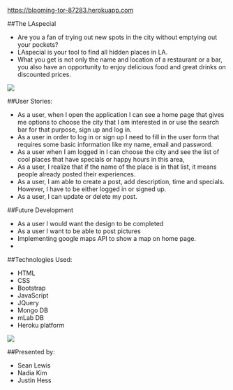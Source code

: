 https://blooming-tor-87283.herokuapp.com

##The LAspecial
* Are you a fan of trying out new spots in the city without emptying out your pockets? 
* LAspecial is your tool to find all hidden places in LA. 
* What you get is not only the name and location of a restaurant or a bar, you also have an opportunity to enjoy delicious food and great drinks on discounted prices. 


![](/public/images/screen.png)


##User Stories:
* As a user, when I open the application I can see a home page that gives me options to choose the city that I am interested in or use the search bar for that purpose, sign up and log in.
* As a user in order to log in or sign up I need to fill in the user form that requires some basic information like my name, email and password.
* As a user when I am logged in I can choose the city and see the list of cool places that have specials or happy hours in this area, 
* As a user, I realize that if the name of the place is in that list, it means people already posted their experiences.
* As a user, I am able to create a post, add  description, time and specials. However, I have to be either logged in or signed up.
* As a user, I can update or delete my post. 

##Future Development
* As a user I would want the design to be completed
* As a user I want to be able to post pictures
* Implementing google maps API to show a map on home page.
* 

##Technologies Used:
* HTML
* CSS
* Bootstrap
* JavaScript
* JQuery
* Mongo DB
* mLab DB
* Heroku platform

![](https://raw.githubusercontent.com/nadia28/project3/master/public/images/sketch.jpg)

##Presented by:
* Sean Lewis
* Nadia Kim
* Justin Hess
